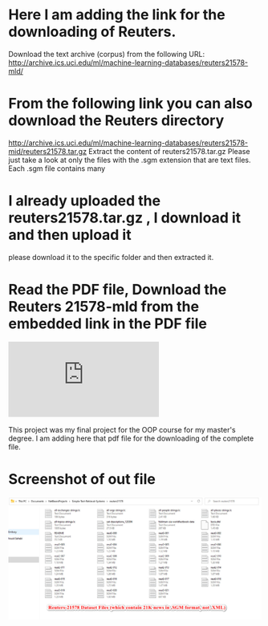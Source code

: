 # Here I am adding the link for the downloading of Reuters.
Download the text archive (corpus) from the following URL:
http://archive.ics.uci.edu/ml/machine-learning-databases/reuters21578-mld/
# From the following link you can also download the Reuters directory
http://archive.ics.uci.edu/ml/machine-learning-databases/reuters21578-mid/reuters21578.tar.gz
Extract the content of reuters21578.tar.gz
Please just take a look at only the files with the .sgm extension that are text files. Each .sgm file contains many
# I already uploaded the reuters21578.tar.gz , I download it and then upload it
please download it to the specific folder and then extracted it. 
# Read the PDF file, Download the Reuters 21578-mld from the embedded link in the PDF file

!['App Screenshot 'Out Put after slected news'](https://github.com/Abdulwarissherzad/Document-Retrieval-System/blob/main/reuters21578/CPE501_Project.pdf)

This project was my final project for the OOP course for my master's degree. I am adding here that pdf file for the downloading of the complete file. 
# Screenshot of out file
![App Screenshot 'Out Put after slected news'](https://github.com/Abdulwarissherzad/Document-Retrieval-System/blob/main/Pictures/SGM%20File.jpg)
